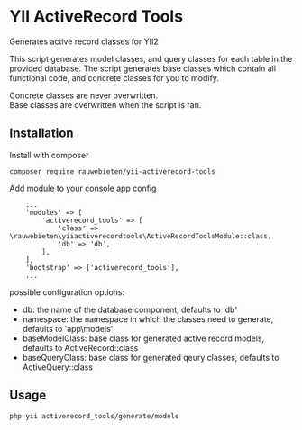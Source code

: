 
# YII ActiveRecord Tools

Generates active record classes for YII2

This script generates model classes, and query classes for each table in the provided database.
The script generates base classes which contain all functional code, and concrete classes for you to modify.

Concrete classes are never overwritten.  
Base classes are overwritten when the script is ran.

## Installation

Install with composer

    composer require rauwebieten/yii-activerecord-tools
    
Add module to your console app config

```
    ...
    'modules' => [
        'activerecord_tools' => [
            'class' => \rauwebieten\yiiactiverecordtools\ActiveRecordToolsModule::class,
            'db' => 'db',
        ],
    ],
    'bootstrap' => ['activerecord_tools'],
    ...
```

possible configuration options:

- db: the name of the database component, defaults to 'db'
- namespace: the namespace in which the classes need to generate, defaults to 'app\models'
- baseModelClass: base class for generated active record models, defaults to ActiveRecord::class
- baseQueryClass: base class for generated qeury classes, defaults to ActiveQuery::class

## Usage

```
php yii activerecord_tools/generate/models
```